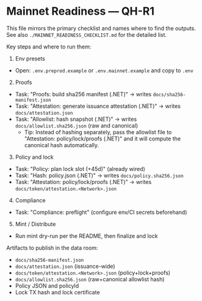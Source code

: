# Mainnet Readiness — QH-R1

This file mirrors the primary checklist and names where to find the outputs. See also `./MAINNET_READINESS_CHECKLIST.md` for the detailed list.

Key steps and where to run them:

1) Env presets
- Open: `.env.preprod.example` or `.env.mainnet.example` and copy to `.env`

2) Proofs
- Task: "Proofs: build sha256 manifest (.NET)" → writes `docs/sha256-manifest.json`
- Task: "Attestation: generate issuance attestation (.NET)" → writes `docs/attestation.json`
 - Task: "Allowlist: hash snapshot (.NET)" → writes `docs/allowlist.sha256.json` (raw and canonical)
	- Tip: Instead of hashing separately, pass the allowlist file to "Attestation: policy/lock/proofs (.NET)" and it will compute the canonical hash automatically.

3) Policy and lock
- Task: "Policy: plan lock slot (+45d)" (already wired)
- Task: "Hash: policy.json (.NET)" → writes `docs/policy.sha256.json`
- Task: "Attestation: policy/lock/proofs (.NET)" → writes `docs/token/attestation.<Network>.json`

4) Compliance
- Task: "Compliance: preflight" (configure env/CI secrets beforehand)

5) Mint / Distribute
- Run mint dry-run per the README, then finalize and lock

Artifacts to publish in the data room:
- `docs/sha256-manifest.json`
- `docs/attestation.json` (issuance-wide)
- `docs/token/attestation.<Network>.json` (policy+lock+proofs)
 - `docs/allowlist.sha256.json` (raw+canonical allowlist hash)
- Policy JSON and policyId
- Lock TX hash and lock certificate
